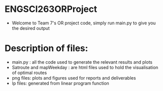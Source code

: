 # ENGSCI263ORProject

- Welcome to Team 7's OR project code, simply run main.py to give you the desired output
# Description of files:
- main.py : all the code used to generate the relevant results and plots
- Satroute and mapWeekday : are html files used to hold the visualisation of optimal routes
- png files: plots and figures used for reports and deliverables
- lp files: generated from linear program function
